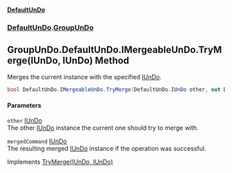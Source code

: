 #### [DefaultUnDo](DefaultUnDo.md 'DefaultUnDo')
### [DefaultUnDo](DefaultUnDo.md#DefaultUnDo 'DefaultUnDo').[GroupUnDo](GroupUnDo.md 'DefaultUnDo.GroupUnDo')
## GroupUnDo.DefaultUnDo.IMergeableUnDo.TryMerge(IUnDo, IUnDo) Method
Merges the current instance with the specified [IUnDo](IUnDo.md 'DefaultUnDo.IUnDo').  
```csharp
bool DefaultUnDo.IMergeableUnDo.TryMerge(DefaultUnDo.IUnDo other, out DefaultUnDo.IUnDo mergedCommand);
```
#### Parameters
<a name='DefaultUnDo_GroupUnDo_DefaultUnDo_IMergeableUnDo_TryMerge(DefaultUnDo_IUnDo_DefaultUnDo_IUnDo)_other'></a>
`other` [IUnDo](IUnDo.md 'DefaultUnDo.IUnDo')  
The other [IUnDo](IUnDo.md 'DefaultUnDo.IUnDo') instance the current one should try to merge with.
  
<a name='DefaultUnDo_GroupUnDo_DefaultUnDo_IMergeableUnDo_TryMerge(DefaultUnDo_IUnDo_DefaultUnDo_IUnDo)_mergedCommand'></a>
`mergedCommand` [IUnDo](IUnDo.md 'DefaultUnDo.IUnDo')  
The resulting merged [IUnDo](IUnDo.md 'DefaultUnDo.IUnDo') instance if the operation was successful.
  

Implements [TryMerge(IUnDo, IUnDo)](IMergeableUnDo_TryMerge(IUnDo_IUnDo).md 'DefaultUnDo.IMergeableUnDo.TryMerge(DefaultUnDo.IUnDo, DefaultUnDo.IUnDo)')  
